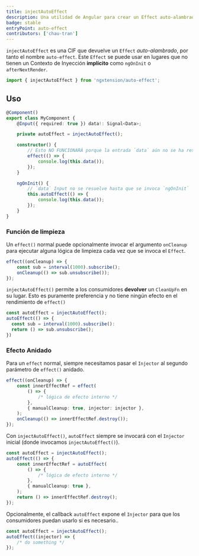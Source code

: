 ```yaml
---
title: injectAutoEffect
description: Una utilidad de Angular para crear un Effect auto-alambrado.
badge: stable
entryPoint: auto-effect
contributors: ['chau-tran']
---
```


`injectAutoEffect` es una CIF que devuelve un `Effect` _auto-alambrado_, por tanto el nombre `auto-effect`. Este `Effect` se puede usar en lugares que no tienen un Contexto de Inyección **implícito** como `ngOnInit` o `afterNextRender`.

```ts
import { injectAutoEffect } from 'ngxtension/auto-effect';
```

## Uso

```ts
@Component()
export class MyComponent {
	@Input({ required: true }) data!: Signal<Data>;

	private autoEffect = injectAutoEffect();

	constructor() {
		// Esto NO FUNCIONARÁ porque la entrada `data` aún no se ha resuelto
		effect(() => {
			console.log(this.data());
		});
	}

	ngOnInit() {
		// `data` Input no se resuelve hasta que se invoca `ngOnInit`
		this.autoEffect(() => {
			console.log(this.data());
		});
	}
}
```

### Función de limpieza

Un `effect()` normal puede opcionalmente invocar el argumento `onCleanup` para ejecutar alguna lógica de limpieza cada vez que se invoca el `Effect`.

```ts
effect((onCleanup) => {
	const sub = interval(1000).subscribe();
	onCleanup(() => sub.unsubscribe());
});
```

`injectAutoEffect()` permite a los consumidores **devolver** un `CleanUpFn` en su lugar. Esto es puramente preferencia y no tiene ningún efecto
en el rendimiento de `effect()`

```ts
const autoEffect = injectAutoEffect();
autoEffect(() => {
  const sub = interval(1000).subscribe():
  return () => sub.unsubscribe();
})
```

### Efecto Anidado

Para un `effect` normal, siempre necesitamos pasar el `Injector` al segundo parámetro de `effect()` anidado.

```ts
effect((onCleanup) => {
	const innerEffectRef = effect(
		() => {
			/* lógica de efecto interno */
		},
		{ manualCleanup: true, injector: injector },
	);
	onCleanup(() => innerEffectRef.destroy());
});
```

Con `injectAutoEffect()`, `autoEffect` siempre se invocará con el `Injector` inicial (donde invocamos `injectAutoEffect()`).

```ts
const autoEffect = injectAutoEffect();
autoEffect(() => {
	const innerEffectRef = autoEffect(
		() => {
			/* lógica de efecto interno */
		},
		{ manualCleanup: true },
	);
	return () => innerEffectRef.destroy();
});
```

Opcionalmente, el callback `autoEffect` expone el `Injector` para que los consumidores puedan usarlo si es necesario..

```ts
const autoEffect = injectAutoEffect();
autoEffect((injector) => {
	/* do something */
});
```

